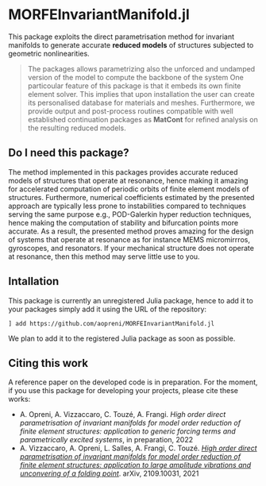 # MORFEInvariantManifold.jl
This package exploits the direct parametrisation method for invariant manifolds to generate accurate **reduced models** of structures subjected to geometric nonlinearities.

> The packages allows parametrizing also the unforced and undamped version of the model to compute the backbone of the system
One particoular feature of this package is that it embeds its own finite element solver. This implies that upon installation the user can create its personalised database for materials and meshes. Furthermore, we provide output and post-process routines compatible with well established continuation packages as **MatCont** for refined analysis on the resulting reduced models. 

## Do I need this package?

The method implemented in this packages provides accurate reduced models of structures that operate at resonance, hence making it amazing for accelerated computation of periodic orbits of finite element models of structures. Furthermore, numerical coefficients estimated by the presented approach are typically less prone to instabilities compared to techniques serving the same purpose e.g., POD-Galerkin hyper reduction techniques, hence making the computation of stability and bifurcation points more accurate. As a result, the presented method proves amazing for the design of systems that operate at resonance as for instance MEMS micromirrros, gyroscopes, and resonators. If your mechanical structure does not operate at resonance, then this method may serve little use to you.

## Intallation

This package is currently an unregistered Julia package, hence to add it to your packages simply add it using the URL of the repository:

`] add https://github.com/aopreni/MORFEInvariantManifold.jl`

We plan to add it to the registered Julia package as soon as possible.

## Citing this work

A reference paper on the developed code is in preparation. For the moment, if you use this package for developing your projects, please cite these works:
* A. Opreni, A. Vizzaccaro, C. Touzé, A. Frangi. *High order direct parametrisation of invariant manifolds for model order reduction of finite element structures: application to generic forcing terms and parametrically excited systems*, in preparation, 2022
* A. Vizzaccaro, A. Opreni, L. Salles, A. Frangi, C. Touzé. [*High order direct parametrisation of invariant manifolds for model order reduction of finite element structures: application to large amplitude vibrations and unconvering of a folding point*](https://arxiv.org/abs/2109.10031). arXiv, 2109.10031, 2021

